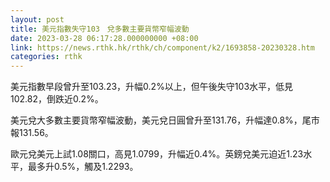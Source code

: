 ```yaml
---
layout: post
title: 美元指數失守103　兌多數主要貨幣窄幅波動
date: 2023-03-28 06:17:28.000000000 +08:00
link: https://news.rthk.hk/rthk/ch/component/k2/1693858-20230328.htm
categories: rthk
---
```


美元指數早段曾升至103.23，升幅0.2%以上，但午後失守103水平，低見102.82，倒跌近0.2%。

美元兌大多數主要貨幣窄幅波動，美元兌日圓曾升至131.76，升幅達0.8%，尾市報131.56。

歐元兌美元上試1.08關口，高見1.0799，升幅近0.4%。英鎊兌美元迫近1.23水平，最多升0.5%，觸及1.2293。
